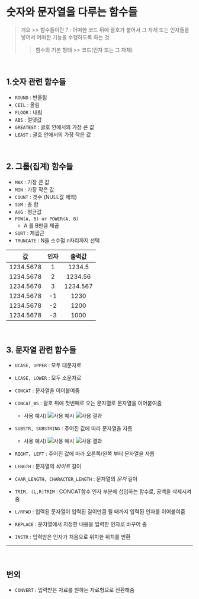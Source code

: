 # 숫자와 문자열을 다루는 함수들 

> 개요 >> 함수들이란 ? : 어떠한 코드 뒤에 괄호가 붙어서 그 자체 또는 인자들을 넣어서 어떠한 기능을 수행하도록 하는 것
>> 함수의 기본 형태 >> 코드(인자 또는 그 자체)

<br>

## 1.숫자 관련 함수들

* ```ROUND``` : 반올림
* ```CEIL``` : 올림
* ```FLOOR``` : 내림
* ```ABS``` : 절댓값
* ```GREATEST``` : 괄호 안에서의 가장 큰 값
* ```LEAST``` : 괄호 안에서의 가장 작은 값

<br>

## 2. 그룹(집계) 함수들
* ```MAX``` : 가장 큰 값
* ```MIN``` : 가장 작은 값
* ```COUNT``` : 갯수 (NULL값 제외)
* ```SUM``` : 총 합
* ```AVG``` : 평균값
* ```POW(A, B) or POWER(A, B)```
    * A 를 B만큼 제곱
* ```SQRT``` : 제곱근
* ```TRUNCATE``` : N을 소수점 n자리까지 선택

|값|인자|출력값|
|:-:|:-:|:-:|
|1234.5678|1|1234.5|
|1234.5678|2|1234.56|
|1234.5678|3|1234.567|
|1234.5678|-1|1230|
|1234.5678|-2|1200|
|1234.5678|-3|1000|

<br>

## 3. 문자열 관련 함수들
* ```UCASE, UPPER``` : 모두 대문자로
* ```LCASE, LOWER``` : 모두 소문자로
* ```CONCAT``` : 문자열을 이어붙여줌
* ```CONCAT_WS``` : 괄호 뒤에 첫번째로 오는 문자열로 문자열을 
이어붙여줌
    * 사용 예시) ![사용 예시](https://cdn.discordapp.com/attachments/951334644710776843/996603418481283133/2022-07-13_112547.png)
    ![사용 결과](https://cdn.discordapp.com/attachments/951334644710776843/996603828378013888/2022-07-13_11271223.png)

* ```SUBSTR, SUBSTRING``` : 주어진 값에 따라 문자열을 자름

    * 사용 예시) ![사용 예시](https://cdn.discordapp.com/attachments/985120659900338199/996601448500576266/2022-07-13_111415.png)
    ![사용 결과](https://cdn.discordapp.com/attachments/951334644710776843/996602510590611527/2022-07-13_112100.png)

* ```RIGHT, LEFT``` : 주어진 값에 따라 오른쪽/왼쪽 부터 문자열을 자름
* ```LENGTH``` : 문자열의 *바이트* 길이
* ```CHAR_LENGTH, CHARACTER_LENGTH``` : 문자열의 *문자* 길이
*  ```TRIM, (L,R)TRIM``` : CONCAT함수 인자 부분에 삽입하는 함수로, 공백을 삭제시켜 줌
* ```L/RPAD``` : 입력된 문자열이 입력된 길이만큼 될 때까지 입력된 인자를 이어붙여줌
* ```REPLACE``` : 문자열에서 지정한 내용을 입력한 인자로 바꾸어 줌
* ```INSTR``` : 입력받은 인자가 처음으로 위치한 위치를 반환

___
<br>

## 번외

* ```CONVERT``` : 입력받은 자료를 원하는 자료형으로 전환해줌
